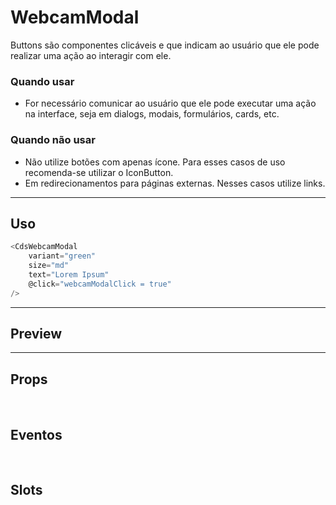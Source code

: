 # WebcamModal

Buttons são componentes clicáveis e que indicam ao usuário que ele pode realizar uma ação ao interagir com ele.

### Quando usar

- For necessário comunicar ao usuário que ele pode executar uma ação na interface,
  seja em dialogs, modais, formulários, cards, etc.

### Quando não usar

- Não utilize botões com apenas ícone. Para esses casos de uso recomenda-se utilizar o IconButton.
- Em redirecionamentos para páginas externas. Nesses casos utilize links.

---

## Uso

```js
<CdsWebcamModal
	variant="green"
	size="md"
	text="Lorem Ipsum"
	@click="webcamModalClick = true"
/>
```

---

## Preview

<PreviewBuilder
	:args
	:component="CdsWebcamModal"
	:events="cdsWebcamModalEvents"
/>

---

## Props

<APITable
	name="WebcamModal"
	section="props"
/>
<br />

## Eventos

<APITable
	name="WebcamModal"
	section="events"
/>
<br />

## Slots

<APITable
	name="WebcamModal"
	section="slots"
/>

<script setup>
import CdsWebcamModal from '@/components/WebcamModal.vue';

const cdsWebcamModalEvents = [
	'webcamModal-click'
];
</script>
